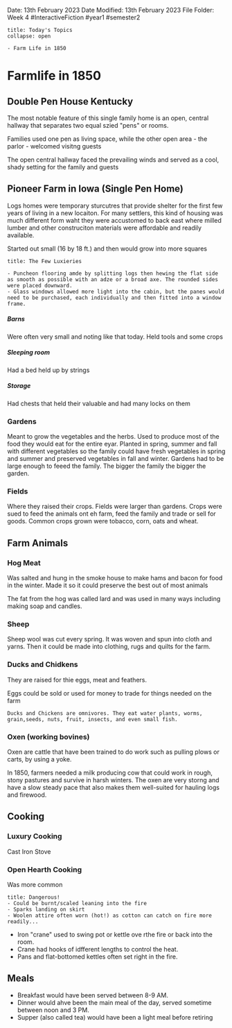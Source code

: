 Date: 13th February 2023
Date Modified: 13th February 2023
File Folder: Week 4
#InteractiveFiction #year1 #semester2

```ad-abstract
title: Today's Topics
collapse: open

- Farm Life in 1850

```

# Farmlife in 1850

## Double Pen House Kentucky

The most notable feature of this single family home is an open, central hallway that separates two equal szied "pens" or rooms.

Families used one pen as living space, while the other open area - the parlor - welcomed visitng guests

The open central hallway faced the prevailing winds and served as a cool, shady setting for the family and guests


## Pioneer Farm in Iowa (Single Pen Home)

Logs homes were temporary sturcutres that provide shelter for the first few years of living in a new locaiton. For many settlers, this kind of housing was much different form waht they were accustomed to back east where milled lumber and other construciton materials were affordable and readily available. 

Started out small (16 by 18 ft.) and then would grow into more squares

```ad-note
title: The Few Luxieries

- Puncheon flooring amde by splitting logs then hewing the flat side as smooth as possible with an adze or a broad axe. The rounded sides were placed downward.
- Glass windows allowed more light into the cabin, but the panes would need to be purchased, each individually and then fitted into a window frame.
```

##### Barns

Were often very small and noting like that today. Held tools and some crops

##### Sleeping room

Had a bed held up by strings 

##### Storage

Had chests that held their valuable and had many locks on them

### Gardens

Meant to grow the vegetables and the herbs. Used to produce most of the food they would eat for the entire eyar. Planted in spring, summer and fall with different vegetables so the family could have fresh vegetables in spring and summer and preserved vegetables in fall and winter. Gardens had to be large enough to feeed the family. The bigger the family the bigger the garden.

### Fields

Where they raised their crops. Fields were larger than gardens. Crops were sued to feed the animals ont eh farm, feed the family and trade or sell for goods. Common crops grown were tobacco, corn, oats and wheat.

## Farm Animals

### Hog Meat

Was salted and hung in the smoke house to make hams and bacon for food in the winter. Made it so it could preserve the best out of most animals

The fat from the hog was called lard and was used in many ways including making soap and candles.

### Sheep

Sheep wool was cut every spring. It was woven and spun into cloth and yarns. Then it could be made into clothing, rugs and quilts for the farm.

### Ducks and Chidkens

They are raised for thie eggs, meat and feathers.

Eggs could be sold or used for money to trade for things needed on the farm

```ad-important
Ducks and Chickens are omnivores. They eat water plants, worms, grain,seeds, nuts, fruit, insects, and even small fish.
```

### Oxen (working bovines)

Oxen are cattle that have been trained to do work such as pulling plows or carts, by using a yoke. 

In 1850, farmers needed a milk producing cow that could work in rough, stony pastures and survive in harsh winters. The oxen are very storng and have a slow steady pace that also makes them well-suited for hauling logs and firewood.

## Cooking

### Luxury Cooking

Cast Iron Stove

### Open Hearth Cooking

Was more common

```ad-danger
title: Dangerous!
- Could be burnt/scaled leaning into the fire
- Sparks landing on skirt
- Woolen attire often worn (hot!) as cotton can catch on fire more readily...
```

- Iron "crane" used to swing pot or kettle ove rthe fire or back into the room.
- Crane had hooks of idfferent lengths to control the heat.
- Pans and flat-bottomed kettles often set right in the fire.

## Meals

- Breakfast would have been served between 8-9 AM.
- Dinner would ahve been the main meal of the day, served sometime between noon and 3 PM.
- Supper (also called tea) would have been a light meal before retiring

 


